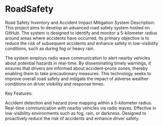 # RoadSafety
Road Safety Inventory and Accident Impact Mitigation System
Description:
This project aims to develop an advanced road safety system hosted on GitHub. The system is designed to identify and monitor a 5-kilometer radius around areas where accidents have occurred. Its primary objective is to reduce the risk of subsequent accidents and enhance safety in low-visibility conditions, such as during fog or heavy rain.

The system employs radio wave communication to alert nearby vehicles about potential hazards in real-time. By disseminating timely warnings, it ensures that drivers are informed about accident-prone zones, thereby enabling them to take precautionary measures. This technology seeks to improve overall road safety and mitigate the impact of adverse weather conditions on driver visibility and response times.

Key Features:

Accident detection and hazard zone mapping within a 5-kilometer radius.
Real-time communication with nearby vehicles via radio waves.
Effective in low-visibility environments such as fog, rain, or darkness.
Designed to proactively reduce the risk of accidents and enhance driver safety.
